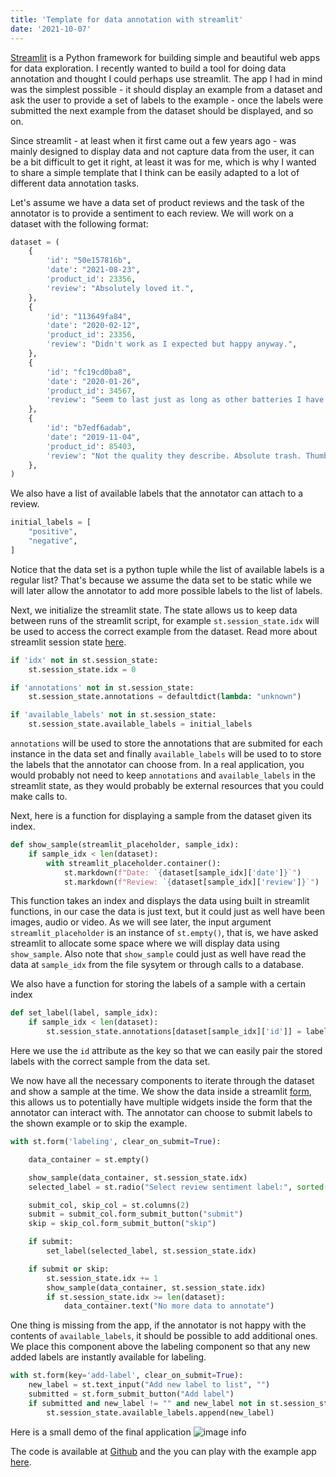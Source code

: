 ```yaml
---
title: 'Template for data annotation with streamlit'
date: '2021-10-07'
---
```


[Streamlit](https://streamlit.io) is a Python framework for building simple and beautiful web apps for data exploration. I recently wanted to build a tool for doing data annotation and thought I could perhaps use streamlit. The app I had in mind was the simplest possible - it should display an example from a dataset and ask the user to provide a set of labels to the example - once the labels were submitted the next example from the dataset should be displayed, and so on.

Since streamlit - at least when it first came out a few years ago - was mainly designed to display data and not capture data from the user, it can be a bit difficult to get it right, at least it was for me, which is why I wanted to share a simple template that I think can be easily adapted to a lot of different data annotation tasks.

Let's assume we have a data set of product reviews and the task of the annotator is to provide a sentiment to each review. We will work on a dataset with the following format:
```python
dataset = (
    {
        'id': "50e157816b",
        'date': "2021-08-23",
        'product_id': 23356,
        'review': "Absolutely loved it.",
    },
    {
        'id': "113649fa84",
        'date': "2020-02-12",
        'product_id': 23356,
        'review': "Didn't work as I expected but happy anyway.",
    },
    {
        'id': "fc19cd0ba8",
        'date': "2020-01-26",
        'product_id': 34567,
        'review': "Seem to last just as long as other batteries I have paid more for.",
    },
    {
        'id': "b7edf6adab",
        'date': "2019-11-04",
        'product_id': 85403,
        'review': "Not the quality they describe. Absolute trash. Thumbs down.",
    },
)
```
We also have a list of available labels that the annotator can attach to a review.
```python
initial_labels = [
    "positive",
    "negative",
]
```
Notice that the data set is a python tuple while the list of available labels is a regular list? That's because we assume the data set to be static while we will later allow the annotator to add more possible labels to the list of labels.

Next, we initialize the streamlit state. The state allows us to keep data between runs of the streamlit script, for example `st.session_state.idx` will be used to access the correct example from the dataset. Read more about streamlit session state [here](https://docs.streamlit.io/library/advanced-features/session-state).
```python
if 'idx' not in st.session_state:
    st.session_state.idx = 0

if 'annotations' not in st.session_state:
    st.session_state.annotations = defaultdict(lambda: "unknown")

if 'available_labels' not in st.session_state:
    st.session_state.available_labels = initial_labels
```
`annotations` will be used to store the annotations that are submited for each instance in the data set and finally `available_labels` will be used to to store the labels that the annotator can choose from. In a real application, you would probably not need to keep `annotations` and `available_labels` in the streamlit state, as they would probably be external resources that you could make calls to.

Next, here is a function for displaying a sample from the dataset given its index.
```python
def show_sample(streamlit_placeholder, sample_idx):
    if sample_idx < len(dataset):
        with streamlit_placeholder.container():
            st.markdown(f"Date: `{dataset[sample_idx]['date']}`")
            st.markdown(f"Review: `{dataset[sample_idx]['review']}`")

```
This function takes an index and displays the data using built in streamlit functions, in our case the data is just text, but it could just as well have been images, audio or video.
As we will see later, the input argument `streamlit_placeholder` is an instance of `st.empty()`, that is, we have asked streamlit to allocate some space where we will display data using `show_sample`. Also note that `show_sample` could just as well have read the data at `sample_idx` from the file sysytem or through calls to a database.

We also have a function for storing the labels of a sample with a certain index
```python
def set_label(label, sample_idx):
    if sample_idx < len(dataset):
        st.session_state.annotations[dataset[sample_idx]['id']] = label
```
Here we use the `id` attribute as the key so that we can easily pair the stored labels with the correct sample from the data set.

We now have all the necessary components to iterate through the dataset and show a sample at the time. We show the data inside a streamlit [form](https://docs.streamlit.io/library/api-reference/control-flow/st.form), this allows us to potentially have multiple widgets inside the form that the annotator can interact with. The annotator can choose to submit labels to the shown example or to skip the example.
```python
with st.form('labeling', clear_on_submit=True):

    data_container = st.empty()

    show_sample(data_container, st.session_state.idx)
    selected_label = st.radio("Select review sentiment label:", sorted(st.session_state.available_labels))

    submit_col, skip_col = st.columns(2)
    submit = submit_col.form_submit_button("submit")
    skip = skip_col.form_submit_button("skip")

    if submit:
        set_label(selected_label, st.session_state.idx)

    if submit or skip:
        st.session_state.idx += 1
        show_sample(data_container, st.session_state.idx)
        if st.session_state.idx >= len(dataset):
            data_container.text("No more data to annotate")
```
One thing is missing from the app, if the annotator is not happy with the contents of `available_labels`, it should be possible to add additional ones. We place this component above the labeling component so that any new added labels are instantly available for labeling.
```python
with st.form(key='add-label', clear_on_submit=True):
    new_label = st.text_input("Add new label to list", "")
    submitted = st.form_submit_button("Add label")
    if submitted and new_label != "" and new_label not in st.session_state.available_labels:
        st.session_state.available_labels.append(new_label)
```
Here is a small demo of the final application
![image info](/gifs/streamlit-demo.gif)

The code is available at [Github](https://github.com/muskedunder/streamlit-annotator) and the you can play with the example app [here](https://share.streamlit.io/muskedunder/streamlit-annotator/main/annotator.py).
